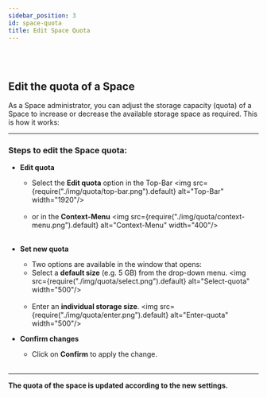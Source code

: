 ```yaml
---
sidebar_position: 3
id: space-quota
title: Edit Space Quota
---
```

<br/><br/>

## Edit the quota of a Space
As a Space administrator, you can adjust the storage capacity (quota) of a Space to increase or decrease the available storage space as required. This is how it works:

---

### Steps to edit the Space quota:

- **Edit quota**  
   - Select the **Edit quota** option in the Top-Bar 
   <img src={require("./img/quota/top-bar.png").default} alt="Top-Bar" width="1920"/>
   <br/><br/>
   - or in the **Context-Menu**
   <img src={require("./img/quota/context-menu.png").default} alt="Context-Menu" width="400"/>
<br/><br/>

- **Set new quota**  
   - Two options are available in the window that opens:
   - Select a **default size** (e.g. 5 GB) from the drop-down menu.
   <img src={require("./img/quota/select.png").default} alt="Select-quota" width="500"/>
   <br/><br/>
   - Enter an **individual storage size**.
   <img src={require("./img/quota/enter.png").default} alt="Enter-quota" width="500"/>

- **Confirm changes**  
   - Click on **Confirm** to apply the change.
<br/><br/>
---

**The quota of the space is updated according to the new settings.**



